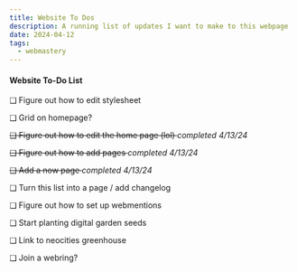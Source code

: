 ```yaml
---
title: Website To Dos
description: A running list of updates I want to make to this webpage
date: 2024-04-12
tags:
  - webmastery
---
```



  <h4>Website To-Do List</h4>
  <p> ❑ Figure out how to edit stylesheet </p>
  <p> ❑ Grid on homepage?</p>
  <p> <s> ❑ Figure out how to edit the home page (lol) </s> <em> completed 4/13/24 </em> </p>
  <p> <s> ❑ Figure out how to add pages </s><em> completed 4/13/24 </em>  </p>
  <p> <s> ❑ Add a now page </s> <em> completed 4/13/24 </em> </p>
  <p> ❑ Turn this list into a page / add changelog </p>
  <p> ❑ Figure out how to set up webmentions </p>
  <p> ❑ Start planting digital garden seeds</p>
  <p> ❑ Link to neocities greenhouse </p>
  <p> ❑ Join a webring?</p>
